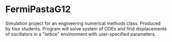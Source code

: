 # FermiPastaG12

Simulation project for an engineering numerical methods class. Produced by four students. Program will solve system of ODEs and find displacements of oscillators in a "lattice" environment with user-specified parameters.
